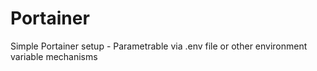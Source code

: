 # Portainer

Simple Portainer setup - Parametrable via .env file or other environment variable mechanisms
